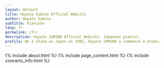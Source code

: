 ```yaml
---
layout: default
title: Hayato Sumino Official Website
author: Hayato Sumino
subTitle: Pianiste
lang: fr
permalink: /fr/
description: Hayato SUMINO Official Website. Japanese pianist.
profile: Né à Chiba au Japon en 1995, Hayato SUMINO a commencé à étudier le piano à l’âge de trois ans. Il a remporté de nombreux prix dont la Médaille d’or au Concours International de Piano Chopin pour l’Asie en 2017, dans la catégorie "plus de 18 ans", et le Grand Prix du concours national de piano au Japon organisé par PTNA - Piano Teachers National Association – en 2018. En outre, il s’est produit avec différents orchestres prestigieux dont l'Orchestre philharmonique du Japon et l'Orchestre philharmonique de Brasov (Roumanie). Il se forme en piano avec Katsuko Kaneko et Tomoaki Yoshida au Japon, ainsi que Claire Désert et Jean-Marc Luisada en France. La saison 2018-19 est riche en récitals. Il s’est produit dans plusieurs villes du Japon (Tokyo, Fukui, Osaka, Nagoya), et il donnera ses prochains concerts à Vienne, Paris et en Pologne. Hayato SUMINO n’est pas seulement un pianiste passionné de musique qui joue de son instrument avec une technique remarquable, il suit également un parcours scientifique au sein de l’Université de Tokyo. Après un baccalauréat en sciences il poursuit ses études sur l’intelligence artificielle en Master. Entre septembre 2018 et janvier 2019, il a étudié à la Faculté des Sciences de Sorbonne Université à Paris et mené des recherches à l'Institut de Recherche et Coordination Acoustique/Musique (IRCAM) sur l'intelligence artificielle et la musique. Depuis février 2019, il a repris ses études à l’Université de Tokyo, tout en poursuivant sa carrière de pianiste.
---
```



{% include about.html %}
{% include page_content.html %}
{% include concerts_info.html %}
